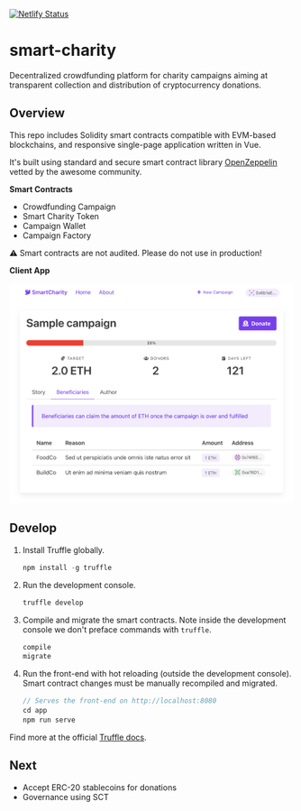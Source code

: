 [![Netlify Status](https://api.netlify.com/api/v1/badges/2f645a84-5b0f-4056-bc68-0c19577c9b37/deploy-status)](https://app.netlify.com/sites/smart-charity/deploys)

# smart-charity

Decentralized crowdfunding platform for charity campaigns aiming at transparent collection and distribution of cryptocurrency donations.

## Overview

This repo includes Solidity smart contracts compatible with EVM-based blockchains, and responsive single-page application written in Vue.

It's built using standard and secure smart contract library [OpenZeppelin](https://github.com/OpenZeppelin/openzeppelin-contracts) vetted by the awesome community.


**Smart Contracts**

* Crowdfunding Campaign
* Smart Charity Token
* Campaign Wallet
* Campaign Factory

⚠️ Smart contracts are not audited. Please do not use in production!

**Client App**

![sample-campaign](screenshot.png)

## Develop

1. Install Truffle globally.
    ```javascript
    npm install -g truffle
    ```

2. Run the development console.
    ```javascript
    truffle develop
    ```

3. Compile and migrate the smart contracts. Note inside the development console we don't preface commands with `truffle`.
    ```javascript
    compile
    migrate
    ```

4. Run the front-end with hot reloading (outside the development console). Smart contract changes must be manually recompiled and migrated.
    ```javascript
    // Serves the front-end on http://localhost:8080
    cd app
    npm run serve
    ```

Find more at the official [Truffle docs](https://www.trufflesuite.com/docs).

## Next

* Accept ERC-20 stablecoins for donations
* Governance using SCT
